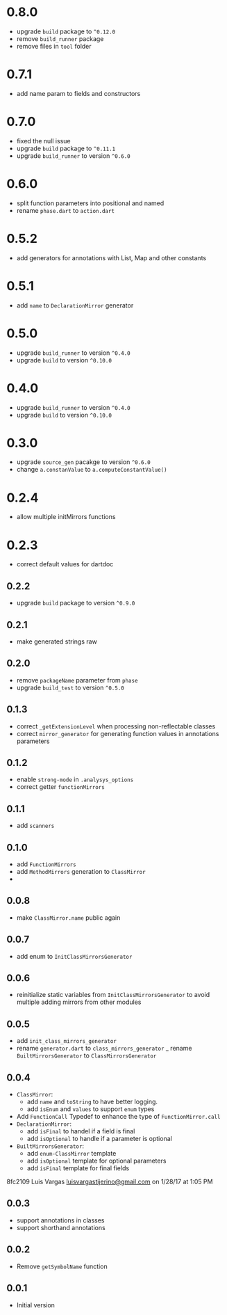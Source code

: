 # 0.8.0

- upgrade `build` package to `^0.12.0`
- remove `build_runner` package
- remove files in `tool` folder

# 0.7.1

- add name param to fields and constructors

# 0.7.0

- fixed the null issue
- upgrade `build` package to `^0.11.1`
- upgrade `build_runner` to version `^0.6.0`

# 0.6.0

- split function parameters into positional and named
- rename `phase.dart` to `action.dart`

# 0.5.2

- add generators for annotations with List, Map and other constants

# 0.5.1

- add `name` to `DeclarationMirror` generator

# 0.5.0

- upgrade `build_runner` to version `^0.4.0`
- upgrade `build` to version `^0.10.0`

# 0.4.0

- upgrade `build_runner` to version `^0.4.0`
- upgrade `build` to version `^0.10.0`

# 0.3.0

- upgrade `source_gen` pacakge to version `^0.6.0`
- change `a.constanValue` to `a.computeConstantValue()`

# 0.2.4

- allow multiple initMirrors functions

# 0.2.3

- correct default values for dartdoc

## 0.2.2

- upgrade `build` package to version `^0.9.0`

## 0.2.1

- make generated strings raw

## 0.2.0

- remove `packageName` parameter from `phase`
- upgrade `build_test` to version `^0.5.0`

## 0.1.3

- correct `_getExtensionLevel` when processing non-reflectable classes
- correct `mirror_generator` for generating function values in annotations parameters

## 0.1.2

- enable `strong-mode` in `.analysys_options`
- correct getter `functionMirrors`

## 0.1.1

- add `scanners`

## 0.1.0

- add `FunctionMirrors`
- add `MethodMirrors` generation to `ClassMirror`
- 

## 0.0.8

- make `ClassMirror.name` public again

## 0.0.7

- add enum to `InitClassMirrorsGenerator`

## 0.0.6

- reinitialize static variables from `InitClassMirrorsGenerator` to avoid multiple adding mirrors from other modules

## 0.0.5

- add `init_class_mirrors_generator`
- rename `generator.dart` to `class_mirrors_generator`
_ rename `BuiltMirrorsGenerator` to `ClassMirrorsGenerator`

## 0.0.4

- `ClassMirror`:
    - add `name` and `toString` to have better logging.
    - add `isEnum` and `values` to support `enum` types
- Add `FunctionCall` Typedef to enhance the type of `FunctionMirror.call`
- `DeclarationMirror`:
    - add `isFinal` to handel if a field is final
    - add `isOptional` to handle if a parameter is optional
- `BuiltMirrorsGenerator`:
    - add `enum-ClassMirror` template
    - add `isOptional` template for optional parameters
    - add `isFinal` template for final fields

8fc2109 Luis Vargas <luisvargastijerino@gmail.com> on 1/28/17 at 1:05 PM

## 0.0.3

- support annotations in classes
- support shorthand annotations

## 0.0.2

- Remove `getSymbolName` function

## 0.0.1

- Initial version
